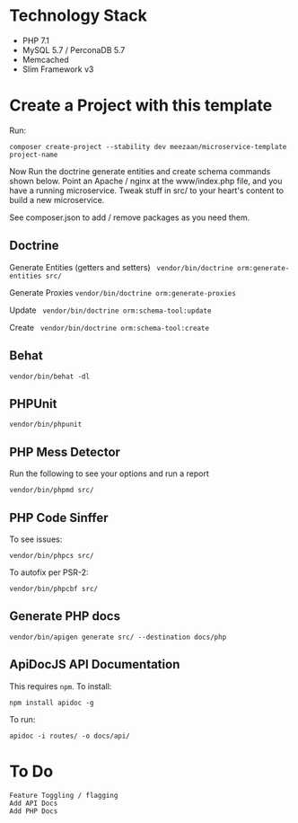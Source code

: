 
# Technology Stack

* PHP 7.1
* MySQL 5.7 / PerconaDB 5.7
* Memcached
* Slim Framework v3

# Create a Project with this template

Run:
```
composer create-project --stability dev meezaan/microservice-template project-name
```

Now Run the doctrine generate entities and create schema commands shown below. Point an Apache / nginx at the www/index.php file, and you have a running microservice. Tweak stuff in src/ to your heart's content to build a new microservice.

See composer.json to add / remove packages as you need them.

## Doctrine
Generate Entities (getters and setters) ``` vendor/bin/doctrine orm:generate-entities src/```

Generate Proxies ``` vendor/bin/doctrine orm:generate-proxies ```

Update ``` vendor/bin/doctrine orm:schema-tool:update```

Create ``` vendor/bin/doctrine orm:schema-tool:create```

## Behat
```
vendor/bin/behat -dl
```

## PHPUnit
```
vendor/bin/phpunit
```

## PHP Mess Detector
Run the following to see your options and run a report
```
vendor/bin/phpmd src/
```

## PHP Code Sinffer
To see issues:
```
vendor/bin/phpcs src/
```

To autofix per PSR-2:
```
vendor/bin/phpcbf src/
```

## Generate PHP docs
```
vendor/bin/apigen generate src/ --destination docs/php
```

## ApiDocJS API Documentation
This requires ```npm```. To install:

```
npm install apidoc -g
```

To run:
```
apidoc -i routes/ -o docs/api/
```



# To Do

```
Feature Toggling / flagging
Add API Docs
Add PHP Docs
```

